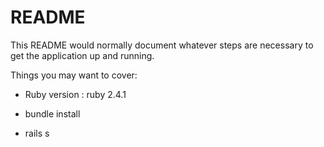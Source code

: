 # README

This README would normally document whatever steps are necessary to get the
application up and running.

Things you may want to cover:

* Ruby version : ruby 2.4.1

* bundle install

* rails s
